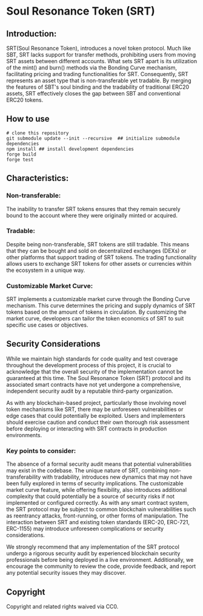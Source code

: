 # Soul Resonance Token (SRT)

## Introduction:
SRT(Soul Resonance Token), introduces a novel token protocol. Much like SBT, SRT lacks support for transfer methods, prohibiting users from moving SRT assets between different accounts. What sets SRT apart is its utilization of the mint() and burn() methods via the Bonding Curve mechanism, facilitating pricing and trading functionalities for SRT. Consequently, SRT represents an asset type that is non-transferable yet tradable. By merging the features of SBT's soul binding and the tradability of traditional ERC20 assets, SRT effectively closes the gap between SBT and conventional ERC20 tokens.

## How to use
```shell
# clone this repository 
git submodule update --init --recursive  ## initialize submodule dependencies
npm install ## install development dependencies
forge build
forge test
```

## Characteristics:
### Non-transferable:
The inability to transfer SRT tokens ensures that they remain securely bound to the account where they were originally minted or acquired.
### Tradable:
Despite being non-transferable, SRT tokens are still tradable. This means that they can be bought and sold on decentralized exchanges (DEXs) or other platforms that support trading of SRT tokens. The trading functionality allows users to exchange SRT tokens for other assets or currencies within the ecosystem in a unique way.
### Customizable Market Curve:
SRT implements a customizable market curve through the Bonding Curve mechanism. This curve determines the pricing and supply dynamics of SRT tokens based on the amount of tokens in circulation. By customizing the market curve, developers can tailor the token economics of SRT to suit specific use cases or objectives.

## Security Considerations
While we maintain high standards for code quality and test coverage throughout the development process of this project, it is crucial to acknowledge that the overall security of the implementation cannot be guaranteed at this time. The Soul Resonance Token (SRT) protocol and its associated smart contracts have not yet undergone a comprehensive, independent security audit by a reputable third-party organization.

As with any blockchain-based project, particularly those involving novel token mechanisms like SRT, there may be unforeseen vulnerabilities or edge cases that could potentially be exploited. Users and implementers should exercise caution and conduct their own thorough risk assessment before deploying or interacting with SRT contracts in production environments.

### Key points to consider:
The absence of a formal security audit means that potential vulnerabilities may exist in the codebase.
The unique nature of SRT, combining non-transferability with tradability, introduces new dynamics that may not have been fully explored in terms of security implications.
The customizable market curve feature, while offering flexibility, also introduces additional complexity that could potentially be a source of security risks if not implemented or configured correctly.
As with any smart contract system, the SRT protocol may be subject to common blockchain vulnerabilities such as reentrancy attacks, front-running, or other forms of manipulation.
The interaction between SRT and existing token standards (ERC-20, ERC-721, ERC-1155) may introduce unforeseen complications or security considerations.

We strongly recommend that any implementation of the SRT protocol undergo a rigorous security audit by experienced blockchain security professionals before being deployed in a live environment. Additionally, we encourage the community to review the code, provide feedback, and report any potential security issues they may discover.

## Copyright  
Copyright and related rights waived via CC0.